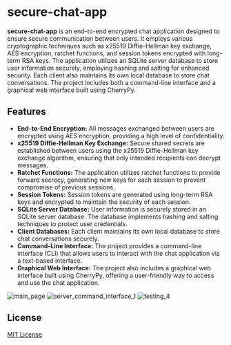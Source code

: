 # secure-chat-app

**secure-chat-app** is an end-to-end encrypted chat application designed to ensure secure communication between users. It employs various cryptographic techniques such as x25519 Diffie-Hellman key exchange, AES encryption, ratchet functions, and session tokens encrypted with long-term RSA keys. The application utilizes an SQLite server database to store user information securely, employing hashing and salting for enhanced security. Each client also maintains its own local database to store chat conversations. The project includes both a command-line interface and a graphical web interface built using CherryPy.

## Features

- **End-to-End Encryption:** All messages exchanged between users are encrypted using AES encryption, providing a high level of confidentiality.
- **x25519 Diffie-Hellman Key Exchange:** Secure shared secrets are established between users using the x25519 Diffie-Hellman key exchange algorithm, ensuring that only intended recipients can decrypt messages.
- **Ratchet Functions:** The application utilizes ratchet functions to provide forward secrecy, generating new keys for each session to prevent compromise of previous sessions.
- **Session Tokens:** Session tokens are generated using long-term RSA keys and encrypted to maintain the security of each session.
- **SQLite Server Database:** User information is securely stored in an SQLite server database. The database implements hashing and salting techniques to protect user credentials.
- **Client Databases:** Each client maintains its own local database to store chat conversations securely.
- **Command-Line Interface:** The project provides a command-line interface (CLI) that allows users to interact with the chat application via a text-based interface.
- **Graphical Web Interface:** The project also includes a graphical web interface built using CherryPy, offering a user-friendly way to access and use the chat application.

![main_page](https://github.com/shakirware/secure-chat-app/assets/25272123/a49af094-3e90-4b90-a4c1-c385fa4b0575)
![server_command_interface_1](https://github.com/shakirware/secure-chat-app/assets/25272123/906e2b61-d1c6-4067-bf51-fab9dd503099)
![testing_4](https://github.com/shakirware/secure-chat-app/assets/25272123/69e96ec3-ccb7-43b0-ae4a-12bf0d699e8e)


## License

[MIT License](https://opensource.org/licenses/MIT)
